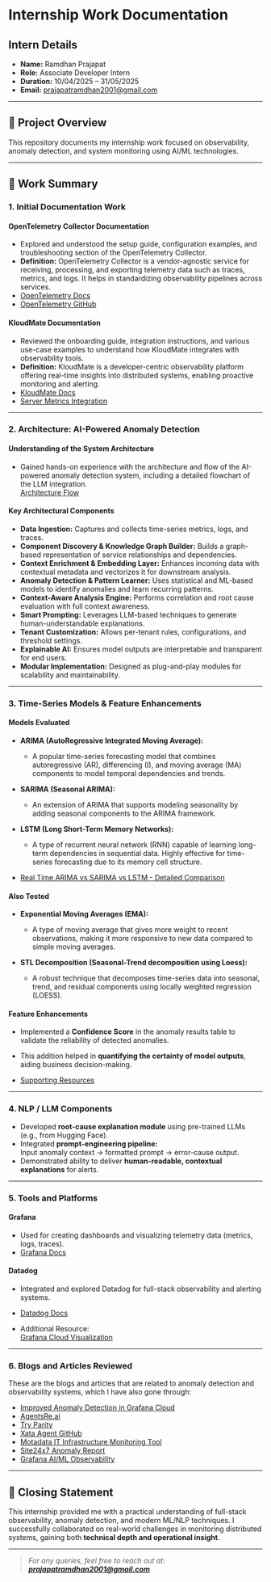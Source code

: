 # Internship Work Documentation

## Intern Details
- **Name:** Ramdhan Prajapat
- **Role:** Associate Developer Intern
- **Duration:** 10/04/2025 – 31/05/2025
- **Email:** prajapatramdhan2001@gmail.com

---

## 📄 Project Overview

This repository documents my internship work focused on observability, anomaly detection, and system monitoring using AI/ML technologies.

---

## 🔧 Work Summary

### 1. Initial Documentation Work

#### OpenTelemetry Collector Documentation
- Explored and understood the setup guide, configuration examples, and troubleshooting section of the OpenTelemetry Collector.
- **Definition:** OpenTelemetry Collector is a vendor-agnostic service for receiving, processing, and exporting telemetry data such as traces, metrics, and logs. It helps in standardizing observability pipelines across services.
- [OpenTelemetry Docs](https://opentelemetry.io/docs/demo/)
- [OpenTelemetry GitHub](https://github.com/open-telemetry/opentelemetry.io)

#### KloudMate Documentation
- Reviewed the onboarding guide, integration instructions, and various use-case examples to understand how KloudMate integrates with observability tools.
- **Definition:** KloudMate is a developer-centric observability platform offering real-time insights into distributed systems, enabling proactive monitoring and alerting.
- [KloudMate Docs](https://docs.kloudmate.com/)
- [Server Metrics Integration](https://docs.kloudmate.com/server-metrics-to-kloudmate-with-host-metrics-receiver)

---

### 2. Architecture: AI-Powered Anomaly Detection

#### Understanding of the System Architecture
- Gained hands-on experience with the architecture and flow of the AI-powered anomaly detection system, including a detailed flowchart of the LLM integration.  
  [Architecture Flow](https://docs.google.com/presentation/d/1aNXZo8MI6slwBP3ApsuuxQ9D-_g83pkD/edit?usp=sharing)

#### Key Architectural Components
- **Data Ingestion:** Captures and collects time-series metrics, logs, and traces.
- **Component Discovery & Knowledge Graph Builder:** Builds a graph-based representation of service relationships and dependencies.
- **Context Enrichment & Embedding Layer:** Enhances incoming data with contextual metadata and vectorizes it for downstream analysis.
- **Anomaly Detection & Pattern Learner:** Uses statistical and ML-based models to identify anomalies and learn recurring patterns.
- **Context-Aware Analysis Engine:** Performs correlation and root cause evaluation with full context awareness.
- **Smart Prompting:** Leverages LLM-based techniques to generate human-understandable explanations.
- **Tenant Customization:** Allows per-tenant rules, configurations, and threshold settings.
- **Explainable AI:** Ensures model outputs are interpretable and transparent for end users.
- **Modular Implementation:** Designed as plug-and-play modules for scalability and maintainability.

---

### 3. Time-Series Models & Feature Enhancements

#### Models Evaluated
- **ARIMA (AutoRegressive Integrated Moving Average):**
  - A popular time-series forecasting model that combines autoregressive (AR), differencing (I), and moving average (MA) components to model temporal dependencies and trends.

- **SARIMA (Seasonal ARIMA):**
  - An extension of ARIMA that supports modeling seasonality by adding seasonal components to the ARIMA framework.

- **LSTM (Long Short-Term Memory Networks):**
  - A type of recurrent neural network (RNN) capable of learning long-term dependencies in sequential data. Highly effective for time-series forecasting due to its memory cell structure.

- [Real Time ARIMA vs SARIMA vs LSTM - Detailed Comparison ](https://docs.google.com/document/d/1nAcJfakGkUiEl5kq0heTe8zvhUC48Y58Aq92iUoCxMo/edit?tab=t.0)

#### Also Tested
- **Exponential Moving Averages (EMA):**
  - A type of moving average that gives more weight to recent observations, making it more responsive to new data compared to simple moving averages.

- **STL Decomposition (Seasonal-Trend decomposition using Loess):**
  - A robust technique that decomposes time-series data into seasonal, trend, and residual components using locally weighted regression (LOESS).

#### Feature Enhancements
- Implemented a **Confidence Score** in the anomaly results table to validate the reliability of detected anomalies.
- This addition helped in **quantifying the certainty of model outputs**, aiding business decision-making.

- [Supporting Resources](https://drive.google.com/file/d/1yTxsxLZGxQd53VbM9asMvRPcYrGnPspT/view?usp=sharing)

---

### 4. NLP / LLM Components

- Developed **root-cause explanation module** using pre-trained LLMs (e.g., from Hugging Face).
- Integrated **prompt-engineering pipeline:**  
  Input anomaly context → formatted prompt → error-cause output.
- Demonstrated ability to deliver **human-readable, contextual explanations** for alerts.

---

### 5. Tools and Platforms

#### Grafana
- Used for creating dashboards and visualizing telemetry data (metrics, logs, traces).
- [Grafana Docs](https://grafana.com/blog/2024/07/02/identify-anomalies-outlier-detection-forecasting-how-grafana-cloud-uses-ai-ml-to-make-observability-easier/)

#### Datadog
- Integrated and explored Datadog for full-stack observability and alerting systems.
- [Datadog Docs](https://www.datadoghq.com/blog/introducing-anomaly-detection-datadog/)

- Additional Resource:  
  [Grafana Cloud Visualization](https://www.canva.com/design/DAGoDOaPt8I/xaz4ivCBiiqQEMnJLLEnKA/view?utm_content=DAGoDOaPt8I&utm_campaign=designshare&utm_medium=link2&utm_source=uniquelinks&utlId=h200c8bd1f6)

---

### 6. Blogs and Articles Reviewed

These are the blogs and articles that are related to anomaly detection and observability systems, which I have also gone through:
- [Improved Anomaly Detection in Grafana Cloud](https://grafana.com/blog/2024/06/13/improved-anomaly-detection-and-faster-root-cause-analysis-the-latest-features-in-grafana-cloud-application-observability/)
- [AgentsRe.ai](https://agentsre.ai/)
- [Try Parity](https://www.tryparity.com/)
- [Xata Agent GitHub](https://github.com/xataio/agent)
- [Motadata IT Infrastructure Monitoring Tool](https://www.motadata.com/it-infrastructure-monitoring-tool/)
- [Site24x7 Anomaly Report](https://www.site24x7.com/help/reports/anomaly-report.html)
- [Grafana AI/ML Observability](https://grafana.com/blog/2024/07/02/identify-anomalies-outlier-detection-forecasting-how-grafana-cloud-uses-ai-ml-to-make-observability-easier/)

---

## 📌 Closing Statement

This internship provided me with a practical understanding of full-stack observability, anomaly detection, and modern ML/NLP techniques. I successfully collaborated on real-world challenges in monitoring distributed systems, gaining both **technical depth and operational insight**.

---

> _For any queries, feel free to reach out at: **prajapatramdhan2001@gmail.com**_
